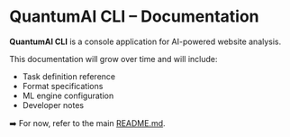 # QuantumAI CLI – Documentation

**QuantumAI CLI** is a console application for AI-powered website analysis.

This documentation will grow over time and will include:
- Task definition reference
- Format specifications
- ML engine configuration
- Developer notes

➡️ For now, refer to the main [README.md](../README.md).